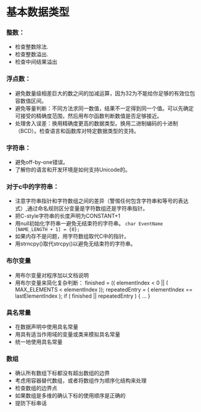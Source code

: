 # 基本数据类型

### 整数：
* 检查整数除法.
* 检查整数溢出.
* 检查中间结果溢出

### 浮点数：
* 避免数量级相差巨大的数之间的加减运算，因为32为不能给你足够的有效位包容数值区间。
* 避免等量判断：不同方法求同一数值，结果不一定得到同一个值。可以先确定可接受的精确度范围，然后用布尔函数判断数值是否足够接近。
* 处理舍入误差：换用精确度更高的数据类型。换用二进制编码的十进制（BCD）。检查语言和函数库对特定数据类型的支持。

### 字符串：

* 避免off-by-one错误。
* 了解你的语言和开发环境是如何支持Unicode的。
### 对于c中的字符串：
* 注意字符串指针和字符数组之间的差异（警惕任何包含字符串和等号的表达式）,通过命名规则区分变量是字符数组还是字符串指针。
* 把C-style字符串的长度声明为CONSTANT+1
* 用null初始化字符串一避免无结束符的字符串。 `char EventName [NAME_LENGTH + 1] = {0};`
* 如果内存不是问题，用字符数组取代C中的指针。
* 用strncpy()取代strcpy()以避免无结束符的字符串。

### 布尔变量

* 用布尔变量对程序加以文档说明
* 用布尔变量来简化复杂判断：
	finished = (( elementIndex < 0 || ( MAX_ELEMENTS < elementIndex ));
	repeatedEntry = ( elementIndex == lastElementIndex );
	if ( finished || repeatedEntry ) {
		...
	}

### 具名常量

* 在数据声明中使用具名常量
* 用具有适当作用域的变量或类来模拟具名常量
* 统一地使用具名常量

### 数组

* 确认所有数组下标都没有超出数组的边界
* 考虑用容器替代数组，或者将数组作为顺序化结构来处理
* 检查数组的边界点
* 如果数组是多维的确认下标的使用顺序是正确的
* 提防下标串话
